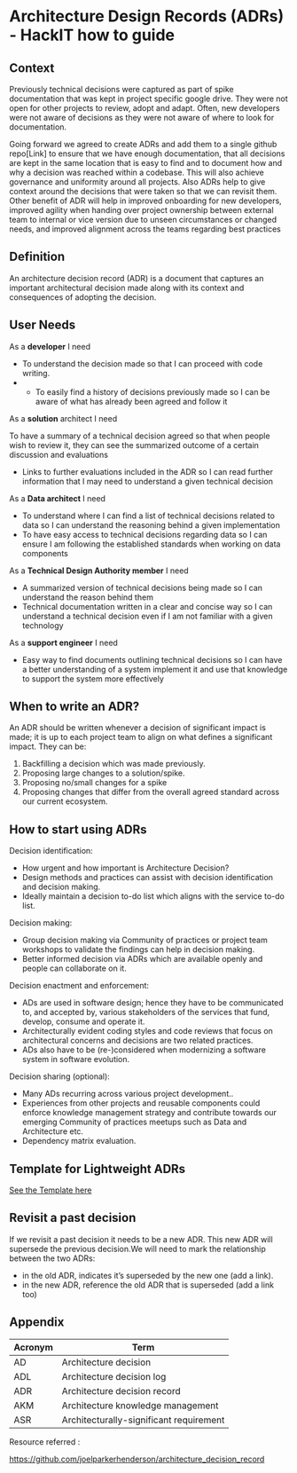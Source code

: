 # Architecture Design Records (ADRs) - HackIT how to guide

## Context

Previously technical decisions were captured as part of spike documentation that was kept in project specific google drive. They were not open for other projects to review, adopt and adapt. Often, new developers were not aware of decisions as they were not aware of where to look for documentation. 

Going forward we agreed to create ADRs and add them to a single github repo[Link] to ensure that we have enough documentation, that all decisions are kept in the same location that is easy to find and to document how and why a decision was reached within a codebase. This will also achieve governance and uniformity around all projects. Also ADRs help to give context around the decisions that were taken so that we can revisit them. Other benefit of ADR will help in  improved onboarding for new developers, improved agility when handing over project ownership between external team to internal or vice version due to unseen circumstances or changed needs, and improved alignment across the teams regarding best practices

## Definition

An architecture decision record (ADR) is a document that captures an important architectural decision made along with its context and consequences of adopting the decision.

## User Needs

As a **developer** I need

- To understand the decision made so that I can proceed with code writing.
- - To easily find a history of decisions previously made so I can be aware of what has already been agreed and follow it

As a **solution** architect I need 

To have a summary of a technical decision agreed so that when people wish to review it, they can see the summarized outcome of a certain discussion and evaluations
- Links to further evaluations included in the ADR so I can read further information that I may need to understand a given technical decision

As a **Data architect** I need 

- To understand where I can find a list of technical decisions related to data so I can understand the reasoning behind a given implementation
- To have easy access to technical decisions regarding data so I can ensure I am following the established standards when working on data components 

As a **Technical Design Authority member** I need

- A summarized version of technical decisions being made so I can understand the reason behind them
- Technical documentation written in a clear and concise way so I can understand a technical decision even if I am not familiar with a given technology

As a **support engineer** I need

- Easy way to find documents outlining technical decisions so I can have a better understanding of a system implement it and use that knowledge to support the system more effectively

## When to write an ADR?

An ADR should be written whenever a decision of significant impact is made; it is up to each project team to align on what defines a significant impact. They can be:

1.   Backfilling a decision which was made previously.
2.   Proposing large changes to a solution/spike.
3.   Proposing no/small changes for a spike
4.   Proposing changes that differ from the overall agreed standard across our current ecosystem.

## How to start using ADRs

Decision identification:

- How urgent and how important is Architecture Decision?
- Design methods and practices can assist with decision identification and decision making.
- Ideally maintain a decision to-do list which aligns with the service to-do list.

Decision making:

- Group decision making via Community of practices or project team workshops to validate the findings can help in decision making.
- Better informed decision via ADRs which are available openly and people can collaborate on it.

Decision enactment and enforcement:

- ADs are used in software design; hence they have to be communicated to, and accepted by, various stakeholders of the services that fund, develop, consume and operate it.
- Architecturally evident coding styles and code reviews that focus on architectural concerns and decisions are two related practices.
- ADs also have to be (re-)considered when modernizing a software system in software evolution.

Decision sharing (optional):

- Many ADs recurring across various project development..
- Experiences from other projects and reusable components could enforce knowledge management strategy and contribute towards our emerging Community of practices meetups such as Data and Architecture etc.
- Dependency matrix evaluation.

## **Template for Lightweight ADRs**

[See the Template here](https://github.com/LBHackney-IT/lbh-adrs/blob/feature/create-ADRs/Template.md)

## Revisit a past decision

If we revisit a past decision it needs to be a new ADR. This new ADR will supersede the previous decision.We will need to mark the relationship between the two ADRs:
- in the old ADR, indicates it’s superseded by the new one (add a link).
- in the new ADR, reference the old ADR that is superseded (add a link too)

## Appendix

| Acronym | Term                                    |
| ------- | --------------------------------------- |
| AD      | Architecture decision                   |
| ADL     | Architecture decision log               |
| ADR     | Architecture decision record            |
| AKM     | Architecture knowledge management       |
| ASR     | Architecturally-significant requirement |


Resource referred :

https://github.com/joelparkerhenderson/architecture_decision_record

